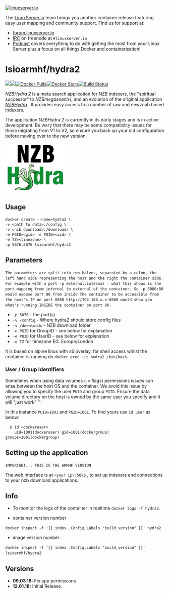 [linuxserverurl]: https://linuxserver.io
[forumurl]: https://forum.linuxserver.io
[ircurl]: https://www.linuxserver.io/irc/
[podcasturl]: https://www.linuxserver.io/podcast/
[appurl]: https://github.com/theotherp/nzbhydra2
[hub]: https://hub.docker.com/r/lsioarmhf/hydra2/

[![linuxserver.io](https://raw.githubusercontent.com/linuxserver/docker-templates/master/linuxserver.io/img/linuxserver_medium.png)][linuxserverurl]

The [LinuxServer.io][linuxserverurl] team brings you another container release featuring easy user mapping and community support. Find us for support at:
* [forum.linuxserver.io][forumurl]
* [IRC][ircurl] on freenode at `#linuxserver.io`
* [Podcast][podcasturl] covers everything to do with getting the most from your Linux Server plus a focus on all things Docker and containerisation!

# lsioarmhf/hydra2
[![](https://images.microbadger.com/badges/version/lsioarmhf/hydra2.svg)](https://microbadger.com/images/lsioarmhf/hydra2 "Get your own version badge on microbadger.com")[![](https://images.microbadger.com/badges/image/lsioarmhf/hydra2.svg)](https://microbadger.com/images/lsioarmhf/hydra2 "Get your own image badge on microbadger.com")[![Docker Pulls](https://img.shields.io/docker/pulls/lsioarmhf/hydra2.svg)][hub][![Docker Stars](https://img.shields.io/docker/stars/lsioarmhf/hydra2.svg)][hub][![Build Status](https://ci.linuxserver.io/buildStatus/icon?job=Docker-Builders/armhf/armhf-hydra2)](https://ci.linuxserver.io/job/Docker-Builders/job/armhf/job/armhf-hydra2/)

_NZBHydra 2_ is a meta search application for NZB indexers, the "spiritual successor" to _NZBmegasearcH_, and an evolution of the original application _[NZBHydra](https://github.com/theotherp/nzbhydra)_ . It provides easy access to a number of raw and newznab based indexers. 

The application NZBHydra 2 is currently in its early stages and is in active development. Be wary that there may be some compatibility issues for those migrating from V1 to V2, so ensure you back up your old configuration before moving over to the new version.

[![hydra](https://raw.githubusercontent.com/linuxserver/docker-templates/master/linuxserver.io/img/hydra-icon.png)][appurl]

## Usage

```
docker create --name=hydra2 \
-v <path to data>:/config \
-v <nzb download>:/downloads \
-e PGID=<gid> -e PUID=<uid> \
-e TZ=<timezone> \
-p 5076:5076 lsioarmhf/hydra2
```

## Parameters

`The parameters are split into two halves, separated by a colon, the left hand side representing the host and the right the container side. 
For example with a port -p external:internal - what this shows is the port mapping from internal to external of the container.
So -p 8080:80 would expose port 80 from inside the container to be accessible from the host's IP on port 8080
http://192.168.x.x:8080 would show you what's running INSIDE the container on port 80.`


* `-p 5076` - the port(s)
* `-v /config` - Where hydra2 should store config files
* `-v /downloads` - NZB download folder
* `-e PGID` for GroupID - see below for explanation
* `-e PUID` for UserID - see below for explanation
* `-e TZ` for timezone EG. Europe/London

It is based on alpine linux with s6 overlay, for shell access whilst the container is running do `docker exec -it hydra2 /bin/bash`.

### User / Group Identifiers

Sometimes when using data volumes (`-v` flags) permissions issues can arise between the host OS and the container. We avoid this issue by allowing you to specify the user `PUID` and group `PGID`. Ensure the data volume directory on the host is owned by the same user you specify and it will "just work" ™.

In this instance `PUID=1001` and `PGID=1001`. To find yours use `id user` as below:

```
  $ id <dockeruser>
    uid=1001(dockeruser) gid=1001(dockergroup) groups=1001(dockergroup)
```

## Setting up the application 
`IMPORTANT... THIS IS THE ARMHF VERSION`

The web interface is at `<your ip>:5076` , to set up indexers and connections to your nzb download applications.


## Info

* To monitor the logs of the container in realtime `docker logs -f hydra2`.

* container version number 

`docker inspect -f '{{ index .Config.Labels "build_version" }}' hydra2`

* image version number

`docker inspect -f '{{ index .Config.Labels "build_version" }}' lsioarmhf/hydra2`

## Versions

+ **09.03.18:** Fix app permissions
+ **12.01.18:** Initial Release.

